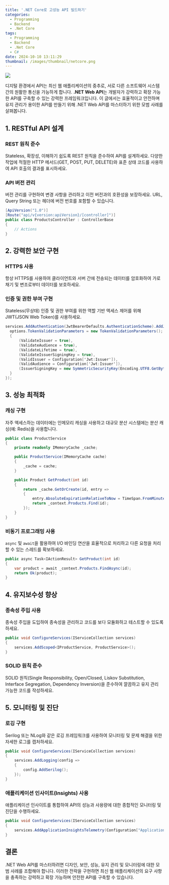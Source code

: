```yaml
---
title: '.NET Core로 고성능 API 빌드하기'
categories:
  - Programming
  - Backend
  - .Net Core
tags:
  - Programming
  - Backend
  - .Net Core
  - C#
date: 2024-10-10 13:11:29
thumbnail: /images/thumbnail/netcore.png
---
```


![](/images/header/netcore-1.png)

디지털 환경에서 API는 최신 웹 애플리케이션의 중추로, 서로 다른 소프트웨어 시스템 간의 원활한 통신을 가능하게 합니다. **.NET Web API**는 개발자가 강력하고 확장 가능한 API를 구축할 수 있는 강력한 프레임워크입니다. 이 글에서는 효율적이고 안전하며 유지 관리가 용이한 API를 만들기 위해 .NET Web API를 마스터하기 위한 모범 사례를 살펴봅니다.

## 1. RESTful API 설계

### REST 원칙 준수

Stateless, 확장성, 이해하기 쉽도록 REST 원칙을 준수하여 API를 설계하세요. 다양한 작업에 적절한 HTTP 메서드(GET, POST, PUT, DELETE)와 표준 상태 코드를 사용하여 API 호출의 결과를 표시하세요.

### API 버전 관리

버전 관리를 구현하여 변경 사항을 관리하고 이전 버전과의 호환성을 보장하세요. URL, Query String 또는 헤더에 버전 번호를 포함할 수 있습니다.

```cs
[ApiVersion("1.0")]
[Route("api/v{version:apiVersion}/[controller]")]
public class ProductsController : ControllerBase
{
    // Actions
}
```

## 2. 강력한 보안 구현

### HTTPS 사용

항상 HTTPS를 사용하여 클라이언트와 서버 간에 전송되는 데이터를 암호화하여 가로채기 및 변조로부터 데이터를 보호하세요.

### 인증 및 권한 부여 구현

Stateless(무상태) 인증 및 권한 부여를 위한 역할 기반 액세스 제어를 위해 JWT(JSON Web Token)를 사용하세요.

```cs
services.AddAuthentication(JwtBearerDefaults.AuthenticationScheme).AddJwtBearer((options) => {
  options.TokenValidationParameters = new TokenValidationParameters();
  {
      (ValidateIssuer = true),
      (ValidateAudience = true),
      (ValidateLifetime = true),
      (ValidateIssuerSigningKey = true),
      (ValidIssuer = Configuration['Jwt:Issuer']),
      (ValidAudience = Configuration['Jwt:Issuer']),
      (IssuerSigningKey = new SymmetricSecurityKey(Encoding.UTF8.GetBytes(Configuration['Jwt:Key'])));
  }
});
```

## 3. 성능 최적화

### 캐싱 구현

자주 액세스하는 데이터에는 인메모리 캐싱을 사용하고 대규모 분산 시스템에는 분산 캐싱(예: Redis)을 사용합니다.

```cs
public class ProductService
{
    private readonly IMemoryCache _cache;

    public ProductService(IMemoryCache cache)
    {
        _cache = cache;
    }

    public Product GetProduct(int id)
    {
        return _cache.GetOrCreate(id, entry =>
        {
            entry.AbsoluteExpirationRelativeToNow = TimeSpan.FromMinutes(5);
            return _context.Products.Find(id);
        });
    }
}
```

### 비동기 프로그래밍 사용

`async` 및 `await`을 활용하여 I/O 바인딩 연산을 효율적으로 처리하고 다른 요청을 처리할 수 있는 스레드를 확보하세요.

```cs
public async Task<IActionResult> GetProduct(int id)
{
    var product = await _context.Products.FindAsync(id);
    return Ok(product);
}
```

## 4. 유지보수성 향상

### 종속성 주입 사용

종속성 주입을 도입하여 종속성을 관리하고 코드를 보다 모듈화하고 테스트할 수 있도록 하세요.

```cs
public void ConfigureServices(IServiceCollection services)
{
    services.AddScoped<IProductService, ProductService>();
}
```

### SOLID 원칙 준수

SOLID 원칙(Single Responsibility, Open/Closed, Liskov Substitution, Interface Segregation, Dependency Inversion)을 준수하여 깔끔하고 유지 관리 가능한 코드를 작성하세요.

## 5. 모니터링 및 진단

### 로깅 구현

Serilog 또는 NLog와 같은 로깅 프레임워크를 사용하여 모니터링 및 문제 해결을 위한 자세한 로그를 캡처하세요.

```cs
public void ConfigureServices(IServiceCollection services)
{
    services.AddLogging(config =>
    {
        config.AddSerilog();
    });
}
```

### 애플리케이션 인사이트(Insights) 사용

애플리케이션 인사이트를 통합하여 API의 성능과 사용량에 대한 종합적인 모니터링 및 진단을 수행하세요.

```cs
public void ConfigureServices(IServiceCollection services)
{
    services.AddApplicationInsightsTelemetry(Configuration["ApplicationInsights:InstrumentationKey"]);
}
```

## 결론

.NET Web API를 마스터하려면 디자인, 보안, 성능, 유지 관리 및 모니터링에 대한 모범 사례를 조합해야 합니다. 이러한 전략을 구현하면 최신 웹 애플리케이션의 요구 사항을 충족하는 강력하고 확장 가능하며 안전한 API를 구축할 수 있습니다.
